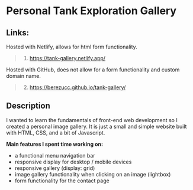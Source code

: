 # Personal Tank Exploration Gallery

## Links:
Hosted with Netlify, allows for html form functionality.
> 1) https://tank-gallery.netlify.app/

Hosted with GitHub, does not allow for a form functionality and custom domain name.
> 2) https://berezucc.github.io/tank-gallery/

## Description
I wanted to learn the fundamentals of front-end web development so I created a personal image gallery. It is just a small and simple website built with HTML, CSS, and a bit of Javascript.  

**Main features I spent time working on:**
  - a functional menu navigation bar
  - responsive display for desktop / mobile devices
  - responsive gallery (display: grid)
  - image gallery functionality when clicking on an image (lightbox)
  - form functionality for the contact page
